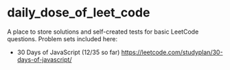 # daily_dose_of_leet_code

A place to store solutions and self-created tests for basic LeetCode questions. Problem sets included here:
- 30 Days of JavaScript (12/35 so far) https://leetcode.com/studyplan/30-days-of-javascript/